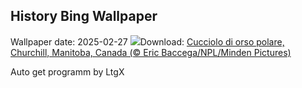 ## History Bing Wallpaper
Wallpaper date: 2025-02-27
![](https://www.bing.com/th?id=OHR.PolarCub_IT-IT9763636877_UHD.jpg&w=1000)Download: [Cucciolo di orso polare, Churchill, Manitoba, Canada (© Eric Baccega/NPL/Minden Pictures)](https://www.bing.com/th?id=OHR.PolarCub_IT-IT9763636877_UHD.jpg)

Auto get programm by LtgX
